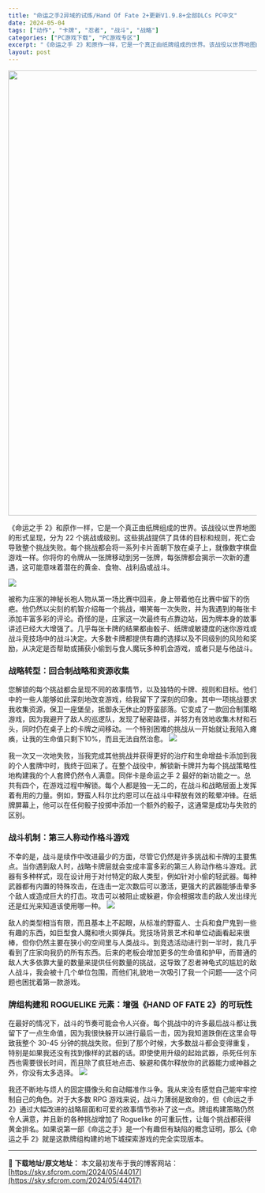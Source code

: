 ```yaml
---
title: "命运之手2异域的试炼/Hand Of Fate 2+更新V1.9.8+全部DLCs PC中文"
date: 2024-05-04
tags: ["动作", "卡牌", "忍者", "战斗", "战略"]
categories: ["PC游戏下载", "PC游戏专区"]
excerpt: "《命运之手 2》和原作一样，它是一个真正由纸牌组成的世界。该战役以世界地图的形式呈现，分为 22 个挑战或级别。这些挑战提供了具体的目标和规则，死亡会导致整个挑战失败。每个挑战都会将一系列卡片面朝下放在桌子上，就像数字棋盘游戏一样。你将你的令牌从一张牌移动到另一张牌，每张牌都会揭示一次新的遭遇，这可&hellip;"
layout: post
---
```


<img class="aligncenter size-full wp-image-44018" src="https://sky.sfcrom.com/wp-content/uploads/2024/05/2024050411040515.webp" alt="" width="600" height="900" />

《命运之手 2》和原作一样，它是一个真正由纸牌组成的世界。该战役以世界地图的形式呈现，分为 22 个挑战或级别。这些挑战提供了具体的目标和规则，死亡会导致整个挑战失败。每个挑战都会将一系列卡片面朝下放在桌子上，就像数字棋盘游戏一样。你将你的令牌从一张牌移动到另一张牌，每张牌都会揭示一次新的遭遇，这可能意味着潜在的黄金、食物、战利品或战斗。

<img src="https://sky.sfcrom.com/wp-content/uploads/2024/05/20240504190709-56401.jpeg" />

<span>被称为庄家的神秘长袍人物从第一场比赛中回来，身上带着他在比赛中留下的伤疤。他仍然以尖刻的机智介绍每一个挑战，嘲笑每一次失败，并为我遇到的每张卡添加丰富多彩的评论。奇怪的是，庄家这一次最终有点靠边站，因为牌本身的故事讲述已经大大增强了。几乎每张卡牌的结果都由骰子、纸牌或敏捷度的迷你游戏或战斗竞技场中的战斗决定。大多数卡牌都提供有趣的选择以及不同级别的风险和奖励，从决定是否帮助或捕获小偷到与食人魔玩多种机会游戏，或者只是与他战斗。</span>
<h3><span>战略转型：回合制战略和资源收集</span></h3>
<span>您解锁的每个挑战都会呈现不同的故事情节，以及独特的卡牌、规则和目标。他们中的一些人能够如此深刻地改变游戏，给我留下了深刻的印象。其中一项挑战要求我收集资源，保卫一座堡垒，抵御永无休止的野蛮部落。它变成了一款回合制策略游戏，因为我避开了敌人的巡逻队，发现了秘密路径，并努力有效地收集木材和石头，同时仍在桌子上的卡牌之间移动。一个特别困难的挑战从一开始就让我陷入瘫痪，让我的生命值只剩下10%，而且无法自然治愈。</span>

<img src="https://sky.sfcrom.com/wp-content/uploads/2024/05/20240504190714-7c962.jpeg" />

<span>我一次又一次地失败，当我完成其他挑战并获得更好的治疗和生命增益卡添加到我的个人套牌中时，我终于回来了。在整个战役中，解锁新卡牌并为每个挑战策略性地构建我的个人套牌仍然令人满意。同伴卡是命运之手 2 最好的新功能之一。总共有四个，在游戏过程中解锁。每个人都是独一无二的，在战斗和战略层面上发挥着有用的力量。例如，野蛮人科尔比约恩可以在战斗中释放有效的眩晕冲锋。在纸牌屏幕上，他可以在任何骰子投掷中添加一个额外的骰子，这通常是成功与失败的区别。</span>
<h3><span>战斗机制：第三人称动作格斗游戏</span></h3>
<span>不幸的是，战斗是续作中改进最少的方面，尽管它仍然是许多挑战和卡牌的主要焦点。当你遇到敌人时，战略卡牌层就会变成丰富多彩的第三人称动作格斗游戏。武器有多种样式，现在设计用于对付特定的敌人类型，例如针对小偷的轻武器。每种武器都有内置的特殊攻击，在连击一定次数后可以激活，更强大的武器能够击晕多个敌人或造成巨大的打击。攻击可以被阻止或躲避，你会根据攻击的敌人发出绿光还是红光来知道该使用哪一种。</span>

<img src="https://sky.sfcrom.com/wp-content/uploads/2024/05/20240504190717-bb72f.jpeg" />

<span>敌人的类型相当有限，而且基本上不起眼，从标准的野蛮人、士兵和食尸鬼到一些有趣的东西，如巨型食人魔和喷火掷弹兵。竞技场背景艺术和单位动画看起来很棒，但你仍然主要在狭小的空间里与人类战斗。到竞选活动进行到一半时，我几乎看到了庄家向我扔的所有东西。后来的老板会增加更多的生命值和护甲，而普通的敌人大多依靠大量的数量来提供任何数量的挑战，这导致了忍者神龟式的尴尬的敌人战斗，我会被十几个单位包围，而他们礼貌地一次吸引了我一个问题——这个问题也困扰着第一款游戏。</span>
<h3><span>牌组构建和 ROGUELIKE 元素：增强《HAND OF FATE 2》的可玩性</span></h3>
<span>在最好的情况下，战斗的节奏可能会令人兴奋。每个挑战中的许多最后战斗都让我留下了一点生命值，因为我很快躲开以进行最后一击，因为我知道跌倒在这里会导致我整个 30-45 分钟的挑战失败。但到了那个时候，大多数战斗都会变得重复，特别是如果我还没有找到像样的武器的话。即使使用升级的起始武器，杀死任何东西也需要很长时间，而且除了疯狂地点击、躲避和偶尔释放你的武器能力或神器之外，你没有太多选择。</span>

<img src="https://sky.sfcrom.com/wp-content/uploads/2024/05/20240504190719-525a6.jpeg" />

我还不断地与烦人的固定摄像头和自动瞄准作斗争。我从来没有感觉自己能牢牢控制自己的角色。对于大多数 RPG 游戏来说，战斗力薄弱是致命的，但《命运之手 2》通过大幅改进的战略层面和可爱的故事情节弥补了这一点。牌组构建策略仍然令人满意，并且新的各种挑战增加了 Roguelike 的可重玩性，让每个挑战都获得黄金排名。如果说第一部《命运之手》是一个有趣但有缺陷的概念证明，那么《命运之手 2》就是这款牌组构建的地下城探索游戏的完全实现版本。

---
📖 **下载地址/原文地址：** 本文最初发布于我的博客网站：[https://sky.sfcrom.com/2024/05/44017](https://sky.sfcrom.com/2024/05/44017)
